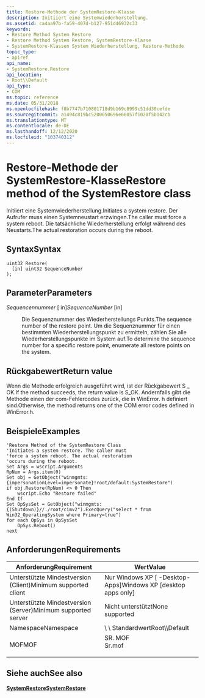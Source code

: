 ```yaml
---
title: Restore-Methode der SystemRestore-Klasse
description: Initiiert eine Systemwiederherstellung.
ms.assetid: ca4aa97b-fa59-407d-b127-951d46932c33
keywords:
- Restore Method System Restore
- Restore Method System Restore, SystemRestore-Klasse
- SystemRestore-Klassen System Wiederherstellung, Restore-Methode
topic_type:
- apiref
api_name:
- SystemRestore.Restore
api_location:
- Root\\Default
api_type:
- COM
ms.topic: reference
ms.date: 05/31/2018
ms.openlocfilehash: f8b7747b710801718d9b169c8999c51dd30cefde
ms.sourcegitcommit: a1494c819bc5200050696e66057f1020f5b142cb
ms.translationtype: MT
ms.contentlocale: de-DE
ms.lasthandoff: 12/12/2020
ms.locfileid: "103740312"
---
```

# <a name="restore-method-of-the-systemrestore-class"></a><span data-ttu-id="2f6f5-106">Restore-Methode der SystemRestore-Klasse</span><span class="sxs-lookup"><span data-stu-id="2f6f5-106">Restore method of the SystemRestore class</span></span>

<span data-ttu-id="2f6f5-107">Initiiert eine Systemwiederherstellung.</span><span class="sxs-lookup"><span data-stu-id="2f6f5-107">Initiates a system restore.</span></span> <span data-ttu-id="2f6f5-108">Der Aufrufer muss einen Systemneustart erzwingen.</span><span class="sxs-lookup"><span data-stu-id="2f6f5-108">The caller must force a system reboot.</span></span> <span data-ttu-id="2f6f5-109">Die tatsächliche Wiederherstellung erfolgt während des Neustarts.</span><span class="sxs-lookup"><span data-stu-id="2f6f5-109">The actual restoration occurs during the reboot.</span></span>

## <a name="syntax"></a><span data-ttu-id="2f6f5-110">Syntax</span><span class="sxs-lookup"><span data-stu-id="2f6f5-110">Syntax</span></span>


```mof
uint32 Restore(
  [in] uint32 SequenceNumber
);
```



## <a name="parameters"></a><span data-ttu-id="2f6f5-111">Parameter</span><span class="sxs-lookup"><span data-stu-id="2f6f5-111">Parameters</span></span>

<dl> <dt>

<span data-ttu-id="2f6f5-112">*Sequencennummer* \[ in\]</span><span class="sxs-lookup"><span data-stu-id="2f6f5-112">*SequenceNumber* \[in\]</span></span>
</dt> <dd>

<span data-ttu-id="2f6f5-113">Die Sequenznummer des Wiederherstellungs Punkts.</span><span class="sxs-lookup"><span data-stu-id="2f6f5-113">The sequence number of the restore point.</span></span> <span data-ttu-id="2f6f5-114">Um die Sequenznummer für einen bestimmten Wiederherstellungspunkt zu ermitteln, zählen Sie alle Wiederherstellungspunkte im System auf.</span><span class="sxs-lookup"><span data-stu-id="2f6f5-114">To determine the sequence number for a specific restore point, enumerate all restore points on the system.</span></span>

</dd> </dl>

## <a name="return-value"></a><span data-ttu-id="2f6f5-115">Rückgabewert</span><span class="sxs-lookup"><span data-stu-id="2f6f5-115">Return value</span></span>

<span data-ttu-id="2f6f5-116">Wenn die Methode erfolgreich ausgeführt wird, ist der Rückgabewert S \_ OK.</span><span class="sxs-lookup"><span data-stu-id="2f6f5-116">If the method succeeds, the return value is S\_OK.</span></span> <span data-ttu-id="2f6f5-117">Andernfalls gibt die Methode einen der com-Fehlercodes zurück, die in WinError. h definiert sind.</span><span class="sxs-lookup"><span data-stu-id="2f6f5-117">Otherwise, the method returns one of the COM error codes defined in WinError.h.</span></span>

## <a name="examples"></a><span data-ttu-id="2f6f5-118">Beispiele</span><span class="sxs-lookup"><span data-stu-id="2f6f5-118">Examples</span></span>


```VB
'Restore Method of the SystemRestore Class
'Initiates a system restore. The caller must 
'force a system reboot. The actual restoration 
'occurs during the reboot.
Set Args = wscript.Arguments
RpNum = Args.item(0)
Set obj = GetObject("winmgmts:{impersonationLevel=impersonate}!root/default:SystemRestore")
if obj.Restore(RpNum) <> 0 Then
    wscript.Echo "Restore failed"
End If
Set OpSysSet = GetObject("winmgmts:{(Shutdown)}//./root/cimv2").ExecQuery("select * from Win32_OperatingSystem where Primary=true")
for each OpSys in OpSysSet
    OpSys.Reboot()
next
```



## <a name="requirements"></a><span data-ttu-id="2f6f5-119">Anforderungen</span><span class="sxs-lookup"><span data-stu-id="2f6f5-119">Requirements</span></span>



| <span data-ttu-id="2f6f5-120">Anforderung</span><span class="sxs-lookup"><span data-stu-id="2f6f5-120">Requirement</span></span> | <span data-ttu-id="2f6f5-121">Wert</span><span class="sxs-lookup"><span data-stu-id="2f6f5-121">Value</span></span> |
|-------------------------------------|-----------------------------------------------------------------------------------|
| <span data-ttu-id="2f6f5-122">Unterstützte Mindestversion (Client)</span><span class="sxs-lookup"><span data-stu-id="2f6f5-122">Minimum supported client</span></span><br/> | <span data-ttu-id="2f6f5-123">Nur Windows XP \[ -Desktop-Apps\]</span><span class="sxs-lookup"><span data-stu-id="2f6f5-123">Windows XP \[desktop apps only\]</span></span><br/>                                       |
| <span data-ttu-id="2f6f5-124">Unterstützte Mindestversion (Server)</span><span class="sxs-lookup"><span data-stu-id="2f6f5-124">Minimum supported server</span></span><br/> | <span data-ttu-id="2f6f5-125">Nicht unterstützt</span><span class="sxs-lookup"><span data-stu-id="2f6f5-125">None supported</span></span><br/>                                                         |
| <span data-ttu-id="2f6f5-126">Namespace</span><span class="sxs-lookup"><span data-stu-id="2f6f5-126">Namespace</span></span><br/>                | <span data-ttu-id="2f6f5-127">\\ \\ Standardwert</span><span class="sxs-lookup"><span data-stu-id="2f6f5-127">Root\\\\Default</span></span><br/>                                                        |
| <span data-ttu-id="2f6f5-128">MOF</span><span class="sxs-lookup"><span data-stu-id="2f6f5-128">MOF</span></span><br/>                      | <dl> <span data-ttu-id="2f6f5-129"><dt>SR. MOF</dt></span><span class="sxs-lookup"><span data-stu-id="2f6f5-129"><dt>Sr.mof</dt></span></span> </dl> |



## <a name="see-also"></a><span data-ttu-id="2f6f5-130">Siehe auch</span><span class="sxs-lookup"><span data-stu-id="2f6f5-130">See also</span></span>

<dl> <dt>

[<span data-ttu-id="2f6f5-131">**SystemRestore**</span><span class="sxs-lookup"><span data-stu-id="2f6f5-131">**SystemRestore**</span></span>](systemrestore.md)
</dt> </dl>

 

 






